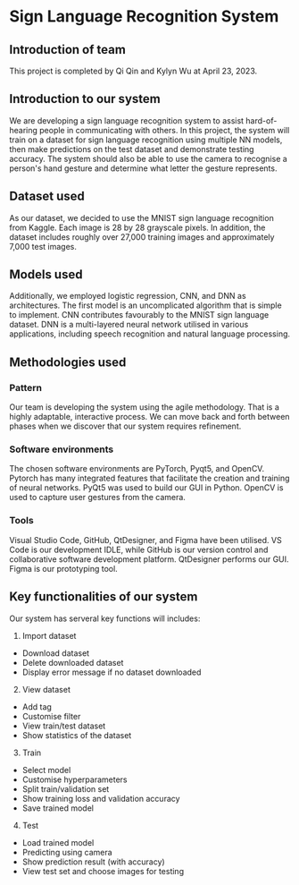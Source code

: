 # Sign Language Recognition System

## Introduction of team
This project is completed by Qi Qin and Kylyn Wu at April 23, 2023.

## Introduction to our system
We are developing a sign language recognition system to assist hard-of-hearing people in communicating with others. In this project, the system will train on a dataset for sign language recognition using multiple NN models, then make predictions on the test dataset and demonstrate testing accuracy. The system should also be able to use the camera to recognise a person's hand gesture and determine what letter the gesture represents.

## Dataset used
As our dataset, we decided to use the MNIST sign language recognition from Kaggle. Each image is 28 by 28 grayscale pixels. In addition, the dataset includes roughly over 27,000 training images and approximately 7,000 test images. 

## Models used
Additionally, we employed logistic regression, CNN, and DNN as architectures. The first model is an uncomplicated algorithm that is simple to implement. CNN contributes favourably to the MNIST sign language dataset. DNN is a multi-layered neural network utilised in various applications, including speech recognition and natural language processing.

## Methodologies used
### Pattern
Our team is developing the system using the agile methodology. That is a highly adaptable, interactive process. We can move back and forth between phases when we discover that our system requires refinement.

### Software environments
The chosen software environments are PyTorch, Pyqt5, and OpenCV. Pytorch has many integrated features that facilitate the creation and training of neural networks. PyQt5 was used to build our GUI in Python. OpenCV is used to capture user gestures from the camera.

### Tools
Visual Studio Code, GitHub, QtDesigner, and Figma have been utilised. VS Code is our development IDLE, while GitHub is our version control and collaborative software development platform. QtDesigner performs our GUI. Figma is our prototyping tool.

## Key functionalities of our system
Our system has serveral key functions will includes:
1. Import dataset
* Download dataset
* Delete downloaded dataset
* Display error message if no dataset downloaded
2. View dataset
* Add tag
* Customise filter
* View train/test dataset
* Show statistics of the dataset
3. Train
* Select model
* Customise hyperparameters
* Split train/validation set
* Show training loss and validation accuracy
* Save trained model
4. Test
* Load trained model
* Predicting using camera
* Show prediction result (with accuracy)
* View test set and choose images for testing